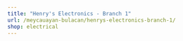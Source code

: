 ```yaml
---
title: "Henry's Electronics - Branch 1"
url: /meycauayan-bulacan/henrys-electronics-branch-1/
shop: electrical
---
```

